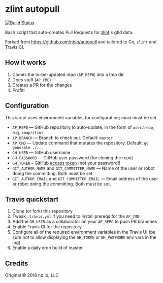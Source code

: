 # zlint autopull

[![Build Status](https://travis-ci.com/cpu/autopull.svg?branch=master)](https://travis-ci.com/cpu/autopull)

Bash script that auto-creates Pull Requests for
[zlint](https://github.com/zmap/zlint)'s gtld data.

Forked from https://github.com/nbio/autopull and tailored to Go, `zlint` and
Travis CI.

## How it works

1. Clones the to-be-updated repo (`AP_REPO`) into a tmp dir
1. Does stuff (`AP_CMD`)
1. Creates a PR for the changes
1. Profit!

## Configuration

This script uses environment variables for configuration; most must be set.

- `AP_REPO` — GitHub repository to auto-update, in the form of `user/repo`, e.g. `zmap/zlint`
- `AP_BRANCH` — Branch to check out. Default: `master`
- `AP_CMD` — Update command that mutates the repository. Default: `go generate ./...`
- `GH_USER` — GitHub username
- `GH_PASSWORD` — GitHub user password (for cloning the repo)
- `GH_TOKEN` – GitHub [access token](https://help.github.com/articles/creating-an-access-token-for-command-line-use/) (not your password!)
- `GIT_AUTHOR_NAME` and `GIT_COMMITTER_NAME` — Name of the user or robot doing the committing. Both must be set.
- `GIT_AUTHOR_EMAIL` and `GIT_COMMITTER_EMAIL` — Email address of the user or robot doing the committing. Both must be set.

## Travis quickstart

1. Clone (or fork) this repository
1. Tweak `.travis.yml` if you need to install prereqs for the `AP_CMD`
1. Add the `GH_USER` as a collaborator on your `AP_REPO` to push PR branches
1. Enable Travis CI for the repository
1. Configure all of the required environment variables in the Travis UI (be sure
   not to allow displaying the `GH_TOKEN` or `GH_PASSWORD` env vars in the log)
1. Enable a daily cron build of master

## Credits

Original © 2018 nb.io, LLC
